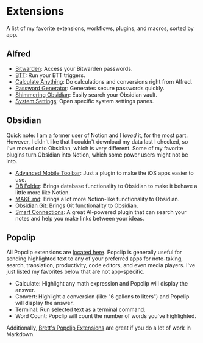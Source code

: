 # Extensions

A list of my favorite extensions, workflows, plugins, and macros, sorted by app.

## Alfred

* [Bitwarden](https://github.com/blacs30/bitwarden-alfred-workflow): Access your Bitwarden passwords.
* [BTT](https://alfred.app/workflows/dnnsmnstrr/btt/): Run your BTT triggers.
* [Calculate Anything](https://alfred.app/workflows/biatidigital/calculate-anything/): Do calculations and conversions right from Alfred.
* [Password Generator](https://alfred.app/workflows/fedecalendino/password-generator/): Generates secure passwords quickly.
* [Shimmering Obsidian](https://alfred.app/workflows/chrisgrieser/shimmering-obsidian/): Easily search your Obsidian vault.
* [System Settings](https://alfred.app/workflows/alfredapp/system-settings/): Open specific system settings panes.

## Obsidian

Quick note: I am a former user of Notion and I *loved* it, for the most part. However, I didn't like that I couldn't download my data last I checked, so I've moved onto Obsidian, which is very different. Some of my favorite plugins turn Obsidian into Notion, which some power users might not be into.

* [Advanced Mobile Toolbar](https://github.com/phibr0/obsidian-advanced-toolbar): Just a plugin to make the iOS apps easier to use.
* [DB Folder](https://github.com/RafaelGB/obsidian-db-folder): Brings database functionality to Obsidian to make it behave a little more like Notion.
* [MAKE.md](https://www.make.md/): Brings a lot more Notion-like functionality to Obsidian.
* [Obsidian Git](https://github.com/denolehov/obsidian-git): Brings Git functionality to Obsidian.
* [Smart Connections](https://github.com/brianpetro/obsidian-smart-connections): A great AI-powered plugin that can search your notes and help you make links between your ideas.

## Popclip

All Popclip extensions are [located here](https://www.popclip.app/extensions/). Popclip is generally useful for sending highlighted text to any of your preferred apps for note-taking, search, translation, productivity, code editors, and even media players. I've just listed my favorites below that are not app-specific.

* Calculate: Highlight any math expression and Popclip will display the answer.
* Convert: Highlight a conversion (like "6 gallons to liters") and Popclip will display the answer.
* Terminal: Run selected text as a terminal command.
* Word Count: Popclip will count the number of words you've highlighted.

Additionally, [Brett's Popclip Extensions](https://brettterpstra.com/projects/bretts-popclip-extensions) are great if you do a lot of work in Markdown.